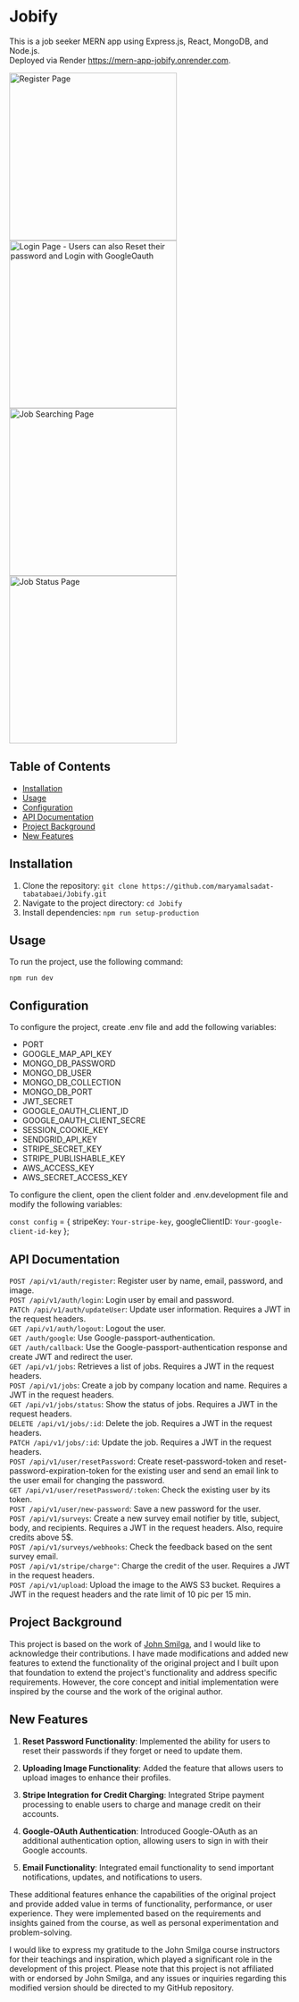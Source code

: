 
# Jobify
This is a job seeker MERN app using Express.js, React, MongoDB, and Node.js.<br>
Deployed via Render https://mern-app-jobify.onrender.com.

<img src="https://github.com/maryamalsadat-tabatabaei/Jobify/assets/87692864/48a8552f-fc68-4443-8019-bb41fe250055" alt="Register Page" width="300" height="300">
<img src="https://github.com/maryamalsadat-tabatabaei/Jobify/assets/87692864/c3a7d1e2-970a-464a-bcd2-5e5da7acdcd9" alt="Login Page - Users can also Reset their password and Login with GoogleOauth" width="300" height="300">
<img src="https://github.com/maryamalsadat-tabatabaei/Jobify/assets/87692864/7a03a559-b5a1-4142-a623-979bf66e9851" alt="Job Searching Page" width="300" height="300">
<img src="https://github.com/maryamalsadat-tabatabaei/Jobify/assets/87692864/02ed98ea-7639-4382-aaaa-98d22799f41c" alt="Job Status Page" width="300" height="300">

## Table of Contents

- [Installation](#installation)
- [Usage](#usage)
- [Configuration](#configuration)
- [API Documentation](#api-documentation)
- [Project Background](#project-background)
- [New Features](#new-features)

## Installation

1. Clone the repository: `git clone https://github.com/maryamalsadat-tabatabaei/Jobify.git`
2. Navigate to the project directory: `cd Jobify`
3. Install dependencies: `npm run setup-production`

## Usage

To run the project, use the following command:

<pre><code>npm run dev</code></pre>

## Configuration

To configure the project, create .env file and add the following variables:

- PORT
- GOOGLE_MAP_API_KEY
- MONGO_DB_PASSWORD
- MONGO_DB_USER
- MONGO_DB_COLLECTION
- MONGO_DB_PORT
- JWT_SECRET
- GOOGLE_OAUTH_CLIENT_ID
- GOOGLE_OAUTH_CLIENT_SECRE
- SESSION_COOKIE_KEY
- SENDGRID_API_KEY
- STRIPE_SECRET_KEY
- STRIPE_PUBLISHABLE_KEY
- AWS_ACCESS_KEY
- AWS_SECRET_ACCESS_KEY

To configure the client, open the client folder and .env.development file and modify the following variables:

`const config` = {
  stripeKey: `Your-stripe-key`,
  googleClientID: `Your-google-client-id-key`
};

## API Documentation

`POST /api/v1/auth/register`: Register user by name, email, password, and image.<br>
`POST /api/v1/auth/login`: Login user by email and password.<br>
`PATCh /api/v1/auth/updateUser`: Update user information. Requires a JWT in the request headers.<br>
`GET /api/v1/auth/logout`: Logout the user.<br>
`GET /auth/google`: Use Google-passport-authentication.<br>
`GET /auth/callback`: Use the Google-passport-authentication response and create JWT and redirect the user.<br>
`GET /api/v1/jobs`: Retrieves a list of jobs. Requires a JWT in the request headers.<br>
`POST /api/v1/jobs`: Create a job by company location and name. Requires a JWT in the request headers.<br>
`GET /api/v1/jobs/status`: Show the status of jobs. Requires a JWT in the request headers.<br>
`DELETE /api/v1/jobs/:id`: Delete the job. Requires a JWT in the request headers.<br>
`PATCH /api/v1/jobs/:id`: Update the job. Requires a JWT in the request headers.<br>
`POST /api/v1/user/resetPassword`: Create reset-password-token and reset-password-expiration-token for the existing user and send an email link     to the user email for changing the password.<br>
`GET /api/v1/user/resetPassword/:token`: Check the existing user by its token. <br> 
`POST /api/v1/user/new-password`: Save a new password for the user.<br>
`POST /api/v1/surveys`: Create a new survey email notifier by title, subject, body, and recipients. Requires a JWT in the request headers. Also, require credits above 5$.<br>
`POST /api/v1/surveys/webhooks`: Check the feedback based on the sent survey email.<br>
`POST /api/v1/stripe/charge"`: Charge the credit of the user. Requires a JWT in the request headers.<br>
`POST /api/v1/upload`: Upload the image to the AWS S3 bucket. Requires a JWT in the request headers and the rate limit of 10 pic per 15 min.

## Project Background

This project is based on the work of [John Smilga](https://github.com/john-smilga/mern-course-jobify), and I would like to acknowledge their contributions. I have made modifications and added new features to extend the functionality of the original project and I built upon that foundation to extend the project's functionality and address specific requirements. However, the core concept and initial implementation were inspired by the course and the work of the original author.

## New Features

1. **Reset Password Functionality**: Implemented the ability for users to reset their passwords if they forget or need to update them.

2. **Uploading Image Functionality**: Added the feature that allows users to upload images to enhance their profiles.

3. **Stripe Integration for Credit Charging**: Integrated Stripe payment processing to enable users to charge and manage credit on their accounts.

4. **Google-OAuth Authentication**: Introduced Google-OAuth as an additional authentication option, allowing users to sign in with their Google accounts.

5. **Email Functionality**: Integrated email functionality to send important notifications, updates, and notifications to users.

These additional features enhance the capabilities of the original project and provide added value in terms of functionality, performance, or user experience. They were implemented based on the requirements and insights gained from the course, as well as personal experimentation and problem-solving.

I would like to express my gratitude to the John Smilga course instructors for their teachings and inspiration, which played a significant role in the development of this project. Please note that this project is not affiliated with or endorsed by John Smilga, and any issues or inquiries regarding this modified version should be directed to my GitHub repository.
